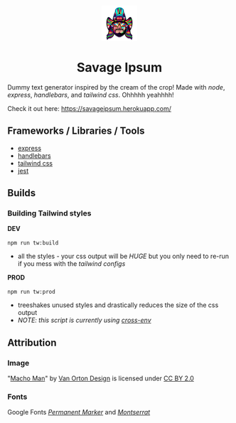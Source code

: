 <p align="center">
  <a href="https://github.com/jpottruff/savage-ipsum">
    <img src="public/img/machoman-vanorton-childhoodmemoriesicons-behance.png" alt="Logo" width="80" height="80">
  </a>

  <h1 align="center">Savage Ipsum</h1>
</p>

Dummy text generator inspired by the cream of the crop! Made with _node_, _express_, _handlebars_, and _tailwind css_. Ohhhhh yeahhhh!

Check it out here: https://savageipsum.herokuapp.com/

## Frameworks / Libraries / Tools

- [express](https://expressjs.com/)
- [handlebars](https://www.npmjs.com/package/express-handlebars)
- [tailwind css](https://tailwindcss.com/docs)
- [jest](https://jestjs.io/)

## Builds

### Building Tailwind styles

**DEV**

`npm run tw:build`

- all the styles - your css output will be _HUGE_ but you only need to re-run if you mess with the _tailwind configs_

**PROD**

`npm run tw:prod`

- treeshakes unused styles and drastically reduces the size of the css output
- _NOTE: this script is currently using [cross-env](https://www.npmjs.com/package/cross-env)_

## Attribution

### Image

"[Macho Man](https://www.behance.net/gallery/26326517/Icons)" by [Van Orton Design](https://vanortondesign.com/iconscollection) is licensed under [CC BY 2.0](https://creativecommons.org/licenses/by/2.0/)

### Fonts

Google Fonts _[Permanent Marker](https://fonts.google.com/specimen/Permanent+Marker?preview.text_type=custom)_ and _[Montserrat](https://fonts.google.com/specimen/Montserrat?preview.text_type=custom)_

